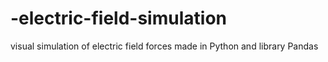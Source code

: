 # -electric-field-simulation
visual simulation of electric field forces made in Python and library Pandas

